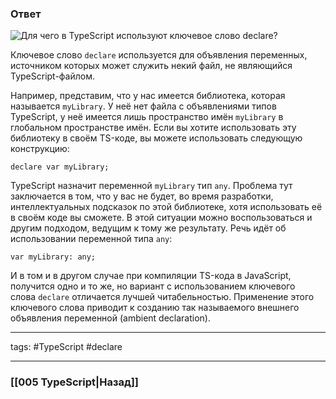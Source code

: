 ### Ответ

![Для чего в TypeScript используют ключевое слово `declare`?](https://youtu.be/OMQzqLyINnI?t=281)

Ключевое слово `declare` используется для объявления переменных, источником которых может служить некий файл, не являющийся TypeScript-файлом.  
  
Например, представим, что у нас имеется библиотека, которая называется `myLibrary`. У неё нет файла с объявлениями типов TypeScript, у неё имеется лишь пространство имён `myLibrary` в глобальном пространстве имён. Если вы хотите использовать эту библиотеку в своём TS-коде, вы можете использовать следующую конструкцию:  
  
```tsx
declare var myLibrary;
```

TypeScript назначит переменной `myLibrary` тип `any`. Проблема тут заключается в том, что у вас не будет, во время разработки, интеллектуальных подсказок по этой библиотеке, хотя использовать её в своём коде вы сможете. В этой ситуации можно воспользоваться и другим подходом, ведущим к тому же результату. Речь идёт об использовании переменной типа `any`:  

```tsx
var myLibrary: any;
```

И в том и в другом случае при компиляции TS-кода в JavaScript, получится одно и то же, но вариант с использованием ключевого слова `declare` отличается лучшей читабельностью. Применение этого ключевого слова приводит к созданию так называемого внешнего объявления переменной (ambient declaration).

___

tags: #TypeScript #declare 

_____

### [[005 TypeScript|Назад]]